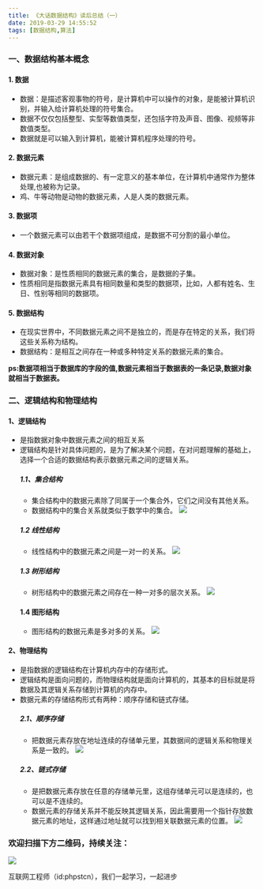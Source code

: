 ```yaml
---
title: 《大话数据结构》读后总结（一）
date: 2019-03-29 14:55:52
tags: [数据结构,算法]
---
```

### 一、数据结构基本概念

#### 1. 数据

- 数据：是描述客观事物的符号，是计算机中可以操作的对象，是能被计算机识别，并输入给计算机处理的符号集合。
- 数据不仅仅包括整型、实型等数值类型，还包括字符及声音、图像、视频等非数值类型。
- 数据就是可以输入到计算机，能被计算机程序处理的符号。

#### 2. 数据元素

- 数据元素：是组成数据的、有一定意义的基本单位，在计算机中通常作为整体处理,也被称为记录。
- 鸡、牛等动物是动物的数据元素，人是人类的数据元素。

#### 3. 数据项

- 一个数据元素可以由若干个数据项组成，是数据不可分割的最小单位。

#### 4. 数据对象

- 数据对象：是性质相同的数据元素的集合，是数据的子集。
- 性质相同是指数据元素具有相同数量和类型的数据项，比如，人都有姓名、生日、性别等相同的数据项。

#### 5. 数据结构

- 在现实世界中，不同数据元素之间不是独立的，而是存在特定的关系，我们将这些关系称为结构。
- 数据结构：是相互之间存在一种或多种特定关系的数据元素的集合。

 **ps:数据项相当于数据库的字段的值,数据元素相当于数据表的一条记录,数据对象就相当于数据表。**
### 二、逻辑结构和物理结构

#### 1、逻辑结构
- 是指数据对象中数据元素之间的相互关系
- 逻辑结构是针对具体问题的，是为了解决某个问题，在对问题理解的基础上，选择一个合适的数据结构表示数据元素之间的逻辑关系。
  ##### 1.1、集合结构
  - 集合结构中的数据元素除了同属于一个集合外，它们之间没有其他关系。
  - 数据结构中的集合关系就类似于数学中的集合。
  ![](https://user-gold-cdn.xitu.io/2019/3/19/1699551f91d8a458?w=768&h=755&f=jpeg&s=31970)
  ##### 1.2 线性结构
  - 线性结构中的数据元素之间是一对一的关系。
  ![](https://user-gold-cdn.xitu.io/2019/3/19/1699551f91d6d20b?w=768&h=447&f=jpeg&s=21493)
  ##### 1.3 树形结构
  - 树形结构中的数据元素之间存在一种一对多的层次关系。
  ![](https://user-gold-cdn.xitu.io/2019/3/19/1699551f92130fde?w=768&h=384&f=jpeg&s=21497)
  #### 1.4 图形结构
  - 图形结构的数据元素是多对多的关系。
  ![](https://user-gold-cdn.xitu.io/2019/3/19/1699551f92f4cf77?w=768&h=647&f=jpeg&s=28333)


#### 2、物理结构
- 是指数据的逻辑结构在计算机内存中的存储形式。
- 逻辑结构是面向问题的，而物理结构就是面向计算机的，其基本的目标就是将数据及其逻辑关系存储到计算机的内存中。
- 数据元素的存储结构形式有两种：顺序存储和链式存储。
  ##### 2.1、顺序存储
  - 把数据元素存放在地址连续的存储单元里，其数据间的逻辑关系和物理关系是一致的。
  ![](https://user-gold-cdn.xitu.io/2019/3/19/1699551f94cbeaa3?w=768&h=117&f=jpeg&s=13899)
  ##### 2.2、链式存储
  - 是把数据元素存放在任意的存储单元里，这组存储单元可以是连续的，也可以是不连续的。
  - 数据元素的存储关系并不能反映其逻辑关系，因此需要用一个指针存放数据元素的地址，这样通过地址就可以找到相关联数据元素的位置。
  ![](https://user-gold-cdn.xitu.io/2019/3/19/1699551f94f4c399?w=768&h=716&f=jpeg&s=33022)
  
### 欢迎扫描下方二维码，持续关注：
![](https://user-gold-cdn.xitu.io/2019/3/17/1698b447d75fb9bb?w=258&h=258&f=jpeg&s=28010)

互联网工程师（id:phpstcn），我们一起学习，一起进步